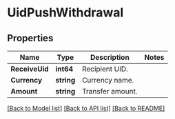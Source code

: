 # UidPushWithdrawal

## Properties

Name | Type | Description | Notes
------------ | ------------- | ------------- | -------------
**ReceiveUid** | **int64** | Recipient UID. | 
**Currency** | **string** | Currency name. | 
**Amount** | **string** | Transfer amount. | 

[[Back to Model list]](../README.md#documentation-for-models) [[Back to API list]](../README.md#documentation-for-api-endpoints) [[Back to README]](../README.md)


